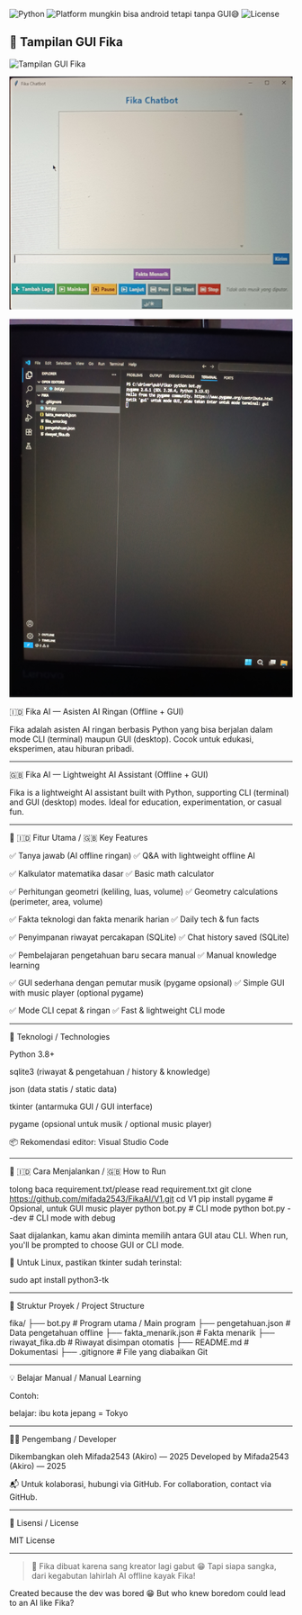 ![Python](https://img.shields.io/badge/Python-3.8%2B-blue)
![Platform](https://img.shields.io/badge/Platform-Windows%20%7C%20Linux-lightgrey)
mungkin bisa android tetapi tanpa GUI😅
![License](https://img.shields.io/github/license/mifada2543/FikaAI)

## 📸 Tampilan GUI Fika

![Tampilan GUI Fika](https://raw.githubusercontent.com/mifada2543/FikaAI/refs/heads/main/17505724575876390207229960351747.jpg)

![Tampilan GUI Fika](https://raw.githubusercontent.com/mifada2543/FikaAI/refs/heads/main/IMG_20250622_130236.jpg)

![Tampilan GUI Fika](https://raw.githubusercontent.com/mifada2543/FikaAI/refs/heads/main/IMG_20250622_130311.jpg)

🇮🇩 Fika AI — Asisten AI Ringan (Offline + GUI)

Fika adalah asisten AI ringan berbasis Python yang bisa berjalan dalam mode CLI (terminal) maupun GUI (desktop). Cocok untuk edukasi, eksperimen, atau hiburan pribadi.


---

🇬🇧 Fika AI — Lightweight AI Assistant (Offline + GUI)

Fika is a lightweight AI assistant built with Python, supporting CLI (terminal) and GUI (desktop) modes. Ideal for education, experimentation, or casual fun.


---

🎯 🇮🇩 Fitur Utama / 🇬🇧 Key Features

✅ Tanya jawab (AI offline ringan)
✅ Q&A with lightweight offline AI

✅ Kalkulator matematika dasar
✅ Basic math calculator

✅ Perhitungan geometri (keliling, luas, volume)
✅ Geometry calculations (perimeter, area, volume)

✅ Fakta teknologi dan fakta menarik harian
✅ Daily tech & fun facts

✅ Penyimpanan riwayat percakapan (SQLite)
✅ Chat history saved (SQLite)

✅ Pembelajaran pengetahuan baru secara manual
✅ Manual knowledge learning

✅ GUI sederhana dengan pemutar musik (pygame opsional)
✅ Simple GUI with music player (optional pygame)

✅ Mode CLI cepat & ringan
✅ Fast & lightweight CLI mode



---

🧠 Teknologi / Technologies

Python 3.8+

sqlite3 (riwayat & pengetahuan / history & knowledge)

json (data statis / static data)

tkinter (antarmuka GUI / GUI interface)

pygame (opsional untuk musik / optional music player)


📦 Rekomendasi editor: Visual Studio Code


---

🔧 🇮🇩 Cara Menjalankan / 🇬🇧 How to Run

tolong baca requirement.txt/please read requirement.txt
git clone https://github.com/mifada2543/FikaAI/V1.git
cd V1
pip install pygame     # Opsional, untuk GUI music player
python bot.py          # CLI mode
python bot.py --dev    # CLI mode with debug

Saat dijalankan, kamu akan diminta memilih antara GUI atau CLI.
When run, you'll be prompted to choose GUI or CLI mode.

📝 Untuk Linux, pastikan tkinter sudah terinstal:

sudo apt install python3-tk


---

📂 Struktur Proyek / Project Structure

fika/
├── bot.py                 # Program utama / Main program
├── pengetahuan.json       # Data pengetahuan offline
├── fakta_menarik.json     # Fakta menarik
├── riwayat_fika.db        # Riwayat disimpan otomatis
├── README.md              # Dokumentasi
├── .gitignore             # File yang diabaikan Git


---

💡 Belajar Manual / Manual Learning

Contoh:

belajar: ibu kota jepang = Tokyo


---

👨‍💻 Pengembang / Developer

Dikembangkan oleh Mifada2543 (Akiro) — 2025
Developed by Mifada2543 (Akiro) — 2025

📬 Untuk kolaborasi, hubungi via GitHub.
For collaboration, contact via GitHub.


---

📄 Lisensi / License

MIT License


---

> 📝 Fika dibuat karena sang kreator lagi gabut 😁
Tapi siapa sangka, dari kegabutan lahirlah AI offline kayak Fika!

Created because the dev was bored 😁
But who knew boredom could lead to an AI like Fika?
